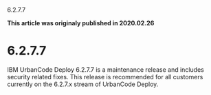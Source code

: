 





6.2.7.7

**This article was originaly published in 2020.02.26**


6.2.7.7
=======




IBM UrbanCode Deploy 6.2.7.7 is a maintenance release and includes security related fixes. This release is recommended for all customers currently on the 6.2.7.x stream of UrbanCode Deploy.





